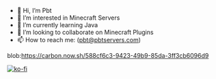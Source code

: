 - 👋 Hi, I’m Pbt
- 👀 I’m interested in Minecraft Servers
- 🌱 I’m currently learning Java
- 💞️ I’m looking to collaborate on Minecraft Plugins
- 📫 How to reach me: (pbt@pbtservers.com)

blob:https://carbon.now.sh/588cf6c3-9423-49b9-85da-3ff3cb6096d9

[![ko-fi](https://ko-fi.com/img/githubbutton_sm.svg)](https://ko-fi.com/T6T2CB7E1)

<!---
PbtServers/PbtServers (This File can Change at any Moment)
--->
